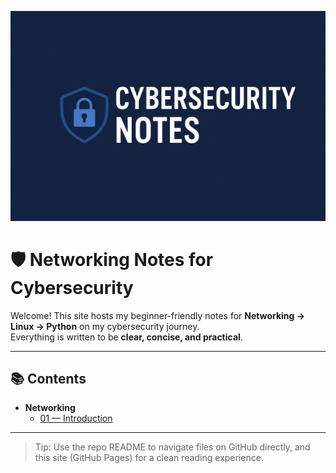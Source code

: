 ![Cybersecurity Banner](Cyber.png)
# 🛡️ Networking Notes for Cybersecurity

Welcome! This site hosts my beginner-friendly notes for **Networking → Linux → Python** on my cybersecurity journey.  
Everything is written to be **clear, concise, and practical**.

---

## 📚 Contents

- **Networking**
  - [01 — Introduction](Networking/01_Introduction.html)

---

> Tip: Use the repo README to navigate files on GitHub directly, and this site (GitHub Pages) for a clean reading experience.
